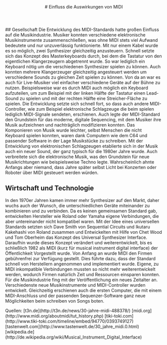 <header markdown="1">
# Einfluss <span>die Auswirkungen von MIDI</span>
</header>

<article markdown="1" class="column2">
## Gesellschaft
Die Entwicklung des MIDI-Standards hatte großen Einfluss auf die Musikindustrie. Musiker konnten verschiedene elektronische Musikinstrumente zusammenschließen, was ohne MIDI stets viel Aufwand bedeutete und nur unzuverlässig funktionierte. Mit nur einem Kabel wurde es so möglich, zwei Synthesizer gleichzeitig anzusteuern. Schnell setzte sich das Konzept des Masterkeyboards durch, bei dem die Tastatur von den eigentlichen Klangerzeugern abgetrennt wurde. So war lediglich ein Keyboard nötig um die verschiedenen Synthesizer spielen zu können. Auch konnten mehrere Klangerzeuger gleichzeitig angesteuert werden um verschiedene Sounds zu gleichen Zeit spielen zu können. Von da an war es auch für Live-Musiker viel einfacher verschiedene Geräte auf der Bühne zu nutzen. Beispielsweise war es durch MIDI auch möglich ein Keyboard aufzuteilen, um zum Beispiel mit der linken Hälfte der Tastatur einen Lead-Sound zu spielen und mit der rechten Hälfte eine Streicher-Fläche zu spielen. 
Die Entwicklung setzte sich schnell fort, so dass auch andere MIDI-Controller, wie zum Beispiel elektronische Schlagzeuge die beim spielen lediglich MIDI-Signale sendeten, erschienen. Auch legte der MIDI-Standard den Grundstein für das moderne, digitale Sequencing, mit dem Musiker ihre Musik aufzeichnen und nachträglich modifizieren konnten. Das Komponieren von Musik wurde leichter, selbst Menschen die nicht Keyboard spielen konnten, waren dank Computern wie dem C64 und passender Software in der Lage Musikstücke zu schreiben.
Mit der Entwicklung von elektronischen Schlagzeugen etablierte sich in der Musik auch ein neuer Sound, der ganz typisch für die 1980er Jahre wurde. Auch verbreitete sich die elektronische Musik, was den Grundstein für neue Musikrichtungen wie beispielsweise Techno legte.
Wahrscheinlich ahnte Anfangs aber niemand, dass Jahre später selbst Licht bei Konzerten oder Roboter über MIDI gesteuert werden würden.

## Wirtschaft und Technologie
In den 1970er Jahren kamen immer mehr Synthesizer auf den Markt, daher wuchs auch der Wunsch, die unterschiedlichen Geräte miteinander zu kombinieren und zu verbinden. Da es keinen gemeinsamen Standard gab, entwickelten Hersteller wie Roland oder Yamaha eigene Verbindungen, die aber untereinander nicht kompatibel waren. 
Mit der Idee eines universellen Standards setzten sich Dave Smith von Sequential Circuits und Ikutaru Kakehashi von Roland zusammen und Entwickelten mit Hilfe von Chet Wood und Tom Oberheim das Konzept des Universal Synthesizer Interface. Daraufhin wurde dieses Konzept verändert und weiterentwickelt, bis es schließlich 1982 als MIDI (kurz für musical instrument digital interface) der Öffentlichkeit Vorgestellt wurde. Von Anfang an wurde MIDI den Firmen gebührenfrei zur Verfügung gestellt. Dies führte dazu, dass der Standard schnell von Herstellern angenommen und implementiert wurde. Eigene, zu MIDI inkompatible Verbindungen mussten so nicht mehr weiterentwickelt werden, wodurch Firmen natürlich Zeit und Ressourcen einsparen konnten. 
Für die Musikindustrie fing mit der Veröffentlichung ein neues Zeitalter an. Verschiedenste neue Musikinstrumente und MIDI-Controller wurden entwickelt. Gleichzeitig erschienen auch die ersten Computer, die mit einem MIDI-Anschluss und der passenden Sequenzer-Software ganz neue Möglichkeiten beim schreiben von Songs boten. 
</article>

<aside markdown="1">

</aside>

<footer markdown="1">
Quellen: [t3n.de](http://t3n.de/news/30-jahre-midi-488378/)
[midi.org](http://www.midi.org/aboutmidi/tut_history.php)
[tiki-toki.com](http://www.tiki-toki.com/timeline/embed/94770/0393749127)
[tastenwelt.com](http://www.tastenwelt.de/30_jahre_midi.0.html)
[wikipedia.de](http://de.wikipedia.org/wiki/Musical_Instrument_Digital_Interface)
</footer>